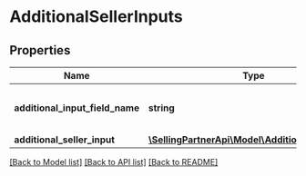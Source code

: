 # AdditionalSellerInputs

## Properties
Name | Type | Description | Notes
------------ | ------------- | ------------- | -------------
**additional_input_field_name** | **string** | The name of the additional input field. | 
**additional_seller_input** | [**\SellingPartnerApi\Model\AdditionalSellerInput**](AdditionalSellerInput.md) |  | 

[[Back to Model list]](../README.md#documentation-for-models) [[Back to API list]](../README.md#documentation-for-api-endpoints) [[Back to README]](../README.md)



